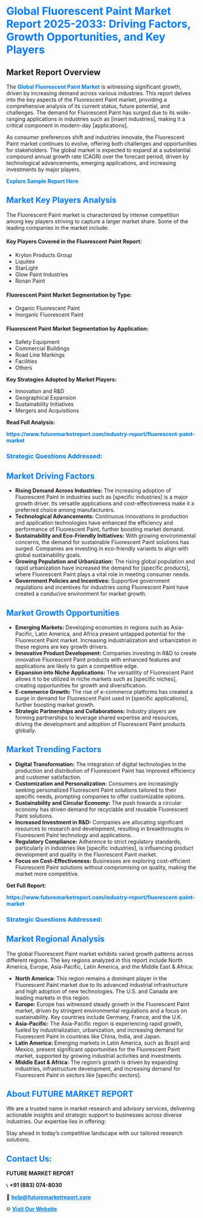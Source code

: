 <h1 style="color: #007BFF;">Global Fluorescent Paint Market Report 2025-2033: Driving Factors, Growth Opportunities, and Key Players</h1>

<section id="overview">
<h2>Market Report Overview</h2>
<p>The <a href="https://www.futuremarketreport.com/industry-report/fluorescent-paint-market" style="color: #007BFF; text-decoration: none;"><strong>Global Fluorescent Paint Market</strong></a> is witnessing significant growth, driven by increasing demand across various industries. This report delves into the key aspects of the Fluorescent Paint market, providing a comprehensive analysis of its current status, future potential, and challenges. The demand for Fluorescent Paint has surged due to its wide-ranging applications in industries such as [insert industries], making it a critical component in modern-day [applications].</p>
<p>As consumer preferences shift and industries innovate, the Fluorescent Paint market continues to evolve, offering both challenges and opportunities for stakeholders. The global market is expected to expand at a substantial compound annual growth rate (CAGR) over the forecast period, driven by technological advancements, emerging applications, and increasing investments by major players.</p>
</section>

<section id="overview">
<p><a href="https://www.futuremarketreport.com/request-sample/reportId=88133" style="color: #007BFF; text-decoration: none;"><strong>Explore Sample Report Here</strong></a></p>
</section>

<section id="key-players">
<h2 style="color: #007BFF;">Market Key Players Analysis</h2>
<p>The Fluorescent Paint market is characterized by intense competition among key players striving to capture a larger market share. Some of the leading companies in the market include:</p>
<h4>Key Players Covered in the Fluorescent Paint Report:</h4>
<ul><li>Krylon Products Group</li><li>Liquitex</li><li>StarLight</li><li>Glow Paint Industries</li><li>Ronan Paint</li></ul>
<h4>Fluorescent Paint Market Segmentation by Type:</h4>
<ul><li>Organic Fluorescent Paint</li><li>Inorganic Fluorescent Paint</li></ul>

<h4>Fluorescent Paint Market Segmentation by Application:</h4>
<ul><li>Safety Equipment</li><li>Commercial Buildings</li><li>Road Line Markings</li><li>Facilities</li><li>Others</li></ul>
<p><strong>Key Strategies Adopted by Market Players:</strong></p>
<ul>
<li>Innovation and R&D</li>
<li>Geographical Expansion</li>
<li>Sustainability Initiatives</li>
<li>Mergers and Acquisitions</li>
</ul>
</section>

<section>
<p><strong>Read Full Analysis: </strong></p><a href="https://www.futuremarketreport.com/industry-report/fluorescent-paint-market" style="color: #007BFF; text-decoration: none;"><strong>https://www.futuremarketreport.com/industry-report/fluorescent-paint-market</strong></a>
<h3 style="color: #007BFF;">Strategic Questions Addressed:</h3>
</section>

<section id="driving-factors">
<h2 style="color: #007BFF;">Market Driving Factors</h2>
<ul>
<li><strong>Rising Demand Across Industries:</strong> The increasing adoption of Fluorescent Paint in industries such as [specific industries] is a major growth driver. Its versatile applications and cost-effectiveness make it a preferred choice among manufacturers.</li>
<li><strong>Technological Advancements:</strong> Continuous innovations in production and application technologies have enhanced the efficiency and performance of Fluorescent Paint, further boosting market demand.</li>
<li><strong>Sustainability and Eco-Friendly Initiatives:</strong> With growing environmental concerns, the demand for sustainable Fluorescent Paint solutions has surged. Companies are investing in eco-friendly variants to align with global sustainability goals.</li>
<li><strong>Growing Population and Urbanization:</strong> The rising global population and rapid urbanization have increased the demand for [specific products], where Fluorescent Paint plays a vital role in meeting consumer needs.</li>
<li><strong>Government Policies and Incentives:</strong> Supportive government regulations and incentives for industries using Fluorescent Paint have created a conducive environment for market growth.</li>
</ul>
</section>

<section id="growth-opportunities">
<h2 style="color: #007BFF;">Market Growth Opportunities</h2>
<ul>
<li><strong>Emerging Markets:</strong> Developing economies in regions such as Asia-Pacific, Latin America, and Africa present untapped potential for the Fluorescent Paint market. Increasing industrialization and urbanization in these regions are key growth drivers.</li>
<li><strong>Innovative Product Development:</strong> Companies investing in R&D to create innovative Fluorescent Paint products with enhanced features and applications are likely to gain a competitive edge.</li>
<li><strong>Expansion into Niche Applications:</strong> The versatility of Fluorescent Paint allows it to be utilized in niche markets such as [specific niches], creating opportunities for growth and diversification.</li>
<li><strong>E-commerce Growth:</strong> The rise of e-commerce platforms has created a surge in demand for Fluorescent Paint used in [specific applications], further boosting market growth.</li>
<li><strong>Strategic Partnerships and Collaborations:</strong> Industry players are forming partnerships to leverage shared expertise and resources, driving the development and adoption of Fluorescent Paint products globally.</li>
</ul>
</section>

<section id="trending-factors">
<h2 style="color: #007BFF;">Market Trending Factors</h2>
<ul>
<li><strong>Digital Transformation:</strong> The integration of digital technologies in the production and distribution of Fluorescent Paint has improved efficiency and customer satisfaction.</li>
<li><strong>Customization and Personalization:</strong> Consumers are increasingly seeking personalized Fluorescent Paint solutions tailored to their specific needs, prompting companies to offer customizable options.</li>
<li><strong>Sustainability and Circular Economy:</strong> The push towards a circular economy has driven demand for recyclable and reusable Fluorescent Paint solutions.</li>
<li><strong>Increased Investment in R&D:</strong> Companies are allocating significant resources to research and development, resulting in breakthroughs in Fluorescent Paint technology and applications.</li>
<li><strong>Regulatory Compliance:</strong> Adherence to strict regulatory standards, particularly in industries like [specific industries], is influencing product development and quality in the Fluorescent Paint market.</li>
<li><strong>Focus on Cost-Effectiveness:</strong> Businesses are exploring cost-efficient Fluorescent Paint solutions without compromising on quality, making the market more competitive.</li>
</ul>
</section>

<section>
<p><strong>Get Full Report: </strong></p><a href="https://www.futuremarketreport.com/industry-report/fluorescent-paint-market" style="color: #007BFF; text-decoration: none;"><strong>https://www.futuremarketreport.com/industry-report/fluorescent-paint-market</strong></a>
<h3 style="color: #007BFF;">Strategic Questions Addressed:</h3>
</section>


<section id="regional-analysis">
<h2 style="color: #007BFF;">Market Regional Analysis</h2>
<p>The global Fluorescent Paint market exhibits varied growth patterns across different regions. The key regions analyzed in this report include North America, Europe, Asia-Pacific, Latin America, and the Middle East & Africa:</p>
<ul>
<li><strong>North America:</strong> This region remains a dominant player in the Fluorescent Paint market due to its advanced industrial infrastructure and high adoption of new technologies. The U.S. and Canada are leading markets in this region.</li>
<li><strong>Europe:</strong> Europe has witnessed steady growth in the Fluorescent Paint market, driven by stringent environmental regulations and a focus on sustainability. Key countries include Germany, France, and the U.K.</li>
<li><strong>Asia-Pacific:</strong> The Asia-Pacific region is experiencing rapid growth, fueled by industrialization, urbanization, and increasing demand for Fluorescent Paint in countries like China, India, and Japan.</li>
<li><strong>Latin America:</strong> Emerging markets in Latin America, such as Brazil and Mexico, present significant opportunities for the Fluorescent Paint market, supported by growing industrial activities and investments.</li>
<li><strong>Middle East & Africa:</strong> The region’s growth is driven by expanding industries, infrastructure development, and increasing demand for Fluorescent Paint in sectors like [specific sectors].</li>
</ul>
</section>

<footer>
<h2 style="color: #007BFF;">About FUTURE MARKET REPORT</h2>
<p>We are a trusted name in market research and advisory services, delivering actionable insights and strategic support to businesses across diverse industries. Our expertise lies in offering:</p>

<p>Stay ahead in today’s competitive landscape with our tailored research solutions.</p>

<h2 style="color: #007BFF;">Contact Us:</h2>
<p><strong>FUTURE MARKET REPORT</strong></p>
<p>📞 <strong>+91 (883) 074-8030</strong></p>
<p>📧 <strong><a href="mailto:help@futuremarketreport.com" style="color: #007BFF;">help@futuremarketreport.com</a></strong></p>
<p>🌐 <strong><a href="https://www.futuremarketreport.com/" style="color: #007BFF;">Visit Our Website</a></strong></p>
</footer>